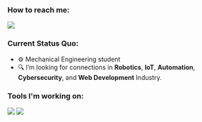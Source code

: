 ### How to reach me: 
<a href="mailto: johndanielrecepcion@gmail.com">
<img src="https://img.shields.io/badge/-johndanielrecepcion%40gmail.com-7B83EB?&style=for-the-badge&logo=Microsoft-outlook&logoColor=white" ></a>

### Current Status Quo:
- ⚙ Mechanical Engineering student
- 🔍 I’m looking for connections in **Robotics**, **IoT**, **Automation**, **Cybersecurity**, and **Web Development** Industry.

### Tools I'm working on:

<img src="https://img.shields.io/badge/html5-%23E34F26.svg?style=for-the-badge&logo=html5&logoColor=white">  <img src="https://img.shields.io/badge/CSS-1572B6?style=for-the-badge&logo=css3&logoColor=white">




